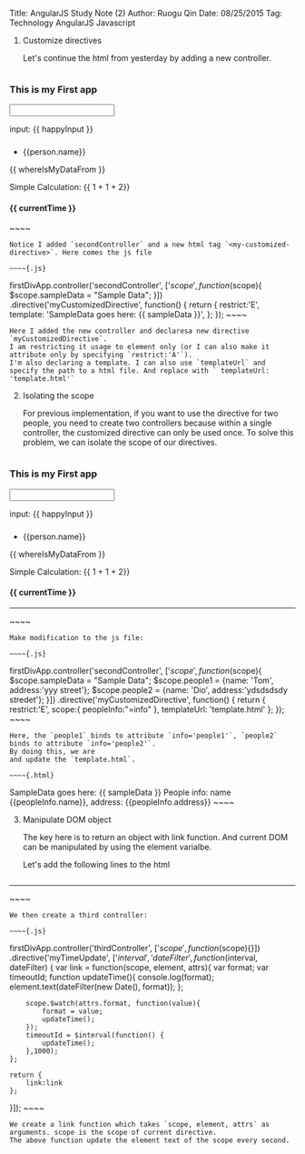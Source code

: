 Title: AngularJS Study Note (2)
Author: Ruogu Qin
Date: 08/25/2015
Tag: Technology
     AngularJS
     Javascript
     
     
1. Customize directives
    
    Let's continue the html from yesterday by adding a new controller.

    ~~~~{.html}
<html ng-app="firstDiv">
  <head>
    <script src="http://ajax.googleapis.com/ajax/libs/angularjs/1.3.14/angular.js"></script>
    <link rel="stylesheet" href="https://maxcdn.bootstrapcdn.com/bootstrap/3.3.5/css/bootstrap.min.css">
    <script type="text/javascript" src="main.js"></script>
  </head>
  <body>
    <h3>This is my First app</h3>
    <input type="text" ng-model="happyInput" ng-init="happyInput='sample'"/>
    <p>input: {{ happyInput }}</p>
    <h3 ng-bind="happyInput"></h3>
    <!-- NEW STUFF BELOW -->
    <div ng-controller="firstController">
      <p ng-bind="whereIsMyDataFrom"></p>
      <ul>
        <li ng-repeat="person in personList |orderBy: '-name'">{{person.name}}</li>
      </ul>
      <p>{{ whereIsMyDataFrom }}</p>
      <p>Simple Calculation: {{ 1 + 1 + 2}}</p>
      <h4>{{ currentTime }}</h4>
    </div>
    <div ng-controller="secondController">
      <my-customized-directive></my-customized-directive>
    </div>
  </body>
</html>
    ~~~~
    
    Notice I added `secondController` and a new html tag `<my-customized-directive>`. Here comes the js file
    
    ~~~~{.js}
firstDivApp.controller('secondController', ['$scope', function($scope){
        $scope.sampleData = "Sample Data";
    }])
    .directive('myCustomizedDirective', function() {
        return {
            restrict:'E',
            template: 'SampleData goes here:  {{ sampleData }}',
        };
    });
    ~~~~
    
    Here I added the new controller and declaresa new directive `myCustomizedDirective`.
    I am restricting it usage to element only (or I can also make it attribute only by specifying `restrict:'A'`).
    I'm also declaring a template. I can also use `templateUrl` and specify the path to a html file. And replace with ` templateUrl: 'template.html'`
    
2. Isolating the scope

    For previous implementation, if you want to use the directive for two people, you need to create two controllers because within a single controller, the customized 
directive can only be used once. To solve this problem, we can isolate the scope of our directives.

    ~~~~{.html}
<html ng-app="firstDiv">
  <head>
    <script src="http://ajax.googleapis.com/ajax/libs/angularjs/1.3.14/angular.js"></script>
    <link rel="stylesheet" href="https://maxcdn.bootstrapcdn.com/bootstrap/3.3.5/css/bootstrap.min.css">
    <script type="text/javascript" src="main.js"></script>
  </head>
  <body>
    <h3>This is my First app</h3>
    <input type="text" ng-model="happyInput" ng-init="happyInput='sample'"/>
    <p>input: {{ happyInput }}</p>
    <h3 ng-bind="happyInput"></h3>
    <!-- NEW STUFF BELOW -->
    <div ng-controller="firstController">
      <p ng-bind="whereIsMyDataFrom"></p>
      <ul>
        <li ng-repeat="person in personList |orderBy: '-name'">{{person.name}}</li>
      </ul>
      <p>{{ whereIsMyDataFrom }}</p>
      <p>Simple Calculation: {{ 1 + 1 + 2}}</p>
      <h4>{{ currentTime }}</h4>
    </div>
    <div ng-controller="secondController">
      <my-customized-directive info='people1'></my-customized-directive>
      <hr/>
      <my-customized-directive info='people2'></my-customized-directive>
    </div>
  </body>
</html>
    ~~~~
    
    Make modification to the js file:
    
    ~~~~{.js}
firstDivApp.controller('secondController', ['$scope', function($scope){
        $scope.sampleData = "Sample Data";
        $scope.people1 = {name: 'Tom', address:'yyy street'};
        $scope.people2 = {name: 'Dio', address:'ydsdsdsdy stredet'};
    }])
    .directive('myCustomizedDirective', function() {
        return {
            restrict:'E',
            scope:{
            peopleInfo:"=info"
        },
            templateUrl: 'template.html'
        };
    });
    ~~~~
    
    Here, the `people1` binds to attribute `info='people1'`, `people2` binds to attribute `info='people2'`.
    By doing this, we are 
    and update the `template.html`. 
    
    ~~~~{.html}
SampleData goes here:  {{ sampleData }}
People info: name {{peopleInfo.name}}, address: {{peopleInfo.address}}
    ~~~~
    
3. Manipulate DOM object
    
    The key here is to return an object with link function. And current DOM
can be manipulated by using the element varialbe.

    Let's add the following lines to the html
    
    ~~~~{.html}
<div ng-controller="thirdController">
    <my-time-update format="'M/d/yy h:mm:ss a'"></my-time-update>
    <hr/>
    <my-time-update format="'MM/d/yy h:mm:ss a'"></my-time-update>
</div>
    ~~~~
    
    We then create a third controller:
    
    ~~~~{.js}
firstDivApp.controller('thirdController', ['$scope', function($scope){}])
.directive('myTimeUpdate', ['$interval', 'dateFilter', function($interval, dateFilter) {
    var link = function(scope, element, attrs){
        var format;
        var timeoutId;
         function updateTime(){
            console.log(format);
            element.text(dateFilter(new Date(), format));
        };

        scope.$watch(attrs.format, function(value){
            format = value;
            updateTime();
        });
        timeoutId = $interval(function() {
            updateTime();
        },1000);
    };

    return {
        link:link
    };
}]);
    ~~~~
    
    We create a link function which takes `scope, element, attrs` as arguments. scope is the scope of current directive.
    The above function update the element text of the scope every second.

    
    
